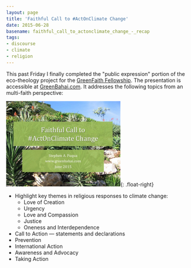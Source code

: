 ```yaml
---
layout: page
title: 'Faithful Call to #ActOnClimate Change'
date: 2015-06-28
basename: faithful_call_to_actonclimate_change_-_recap
tags:
- discourse
- climate
- religion
---
```



This past Friday I finally completed the "public expression" portion of the
eco-theology project for the <a href="http://www.greenfaith.org">GreenFaith
Fellowship</a>. The presentation is accessible at [GreenBahai.com](http://www.greenbahai.com/#/discourse). It addresses
the following topics from an multi-faith perspective:

![screen grab of presentation cover slide](/images/faithfulCallToAct.png){: .float-right}

<ul>
<li>Highlight key themes in religious responses to climate change:
<ul>
<li>Love of Creation</li>
<li>Urgency</li>
<li>Love and Compassion</li>
<li>Justice</li>
<li>Oneness and Interdependence</li>
</ul>
</li>
<li>Call to Action &mdash; statements and declarations</li>
<li>Prevention</li>
<li>International Action</li>
<li>Awareness and Advocacy</li>
<li>Taking Action</li>
</ul>
